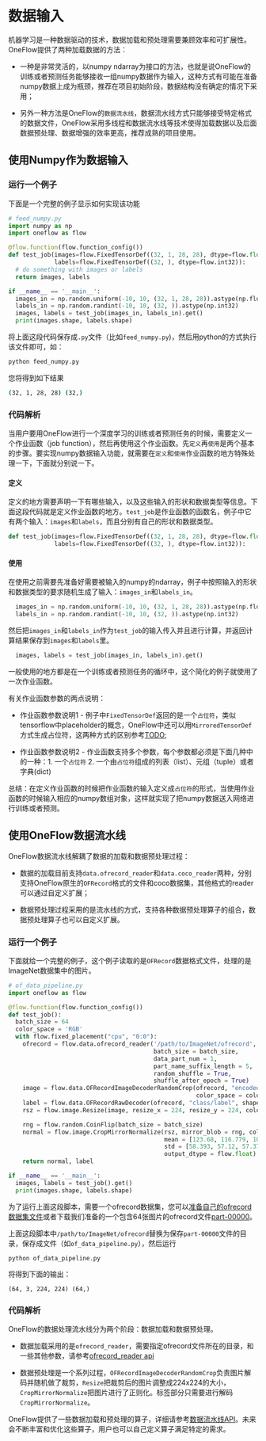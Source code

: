 # 数据输入
机器学习是一种数据驱动的技术，数据加载和预处理需要兼顾效率和可扩展性。OneFlow提供了两种加载数据的方法：

- 一种是非常灵活的，以numpy ndarray为接口的方法，也就是说OneFlow的训练或者预测任务能够接收一组numpy数据作为输入，这种方式有可能在准备numpy数据上成为瓶颈，推荐在项目初始阶段，数据结构没有确定的情况下采用；

- 另外一种方法是OneFlow的`数据流水线`，数据流水线方式只能够接受特定格式的数据文件，OneFlow采用多线程和数据流水线等技术使得加载数据以及后面数据预处理、数据增强的效率更高，推荐成熟的项目使用。

## 使用Numpy作为数据输入
### 运行一个例子
下面是一个完整的例子显示如何实现该功能
```python
# feed_numpy.py
import numpy as np
import oneflow as flow

@flow.function(flow.function_config())
def test_job(images=flow.FixedTensorDef((32, 1, 28, 28), dtype=flow.float),
             labels=flow.FixedTensorDef((32, ), dtype=flow.int32)):
  # do something with images or labels
  return images, labels

if __name__ == '__main__':
  images_in = np.random.uniform(-10, 10, (32, 1, 28, 28)).astype(np.float32)
  labels_in = np.random.randint(-10, 10, (32, )).astype(np.int32)
  images, labels = test_job(images_in, labels_in).get()
  print(images.shape, labels.shape)
```

将上面这段代码保存成`.py`文件（比如`feed_numpy.py`)，然后用python的方式执行该文件即可，如：
```bash
python feed_numpy.py
```
您将得到如下结果
```bash
(32, 1, 28, 28) (32,)
```
### 代码解析
当用户要用OneFlow进行一个深度学习的训练或者预测任务的时候，需要定义一个作业函数（job function），然后再使用这个作业函数。先`定义`再`使用`是两个基本的步骤。要实现numpy数据输入功能，就需要在`定义`和`使用`作业函数的地方特殊处理一下，下面就分别说一下。

#### 定义
定义的地方需要声明一下有哪些输入，以及这些输入的形状和数据类型等信息。下面这段代码就是定义作业函数的地方。`test_job`是作业函数的函数名，例子中它有两个输入：`images`和`labels`，而且分别有自己的形状和数据类型。
```python
def test_job(images=flow.FixedTensorDef((32, 1, 28, 28), dtype=flow.float),
             labels=flow.FixedTensorDef((32, ), dtype=flow.int32)):
```
#### 使用
在使用之前需要先准备好需要被输入的numpy的ndarray，例子中按照输入的形状和数据类型的要求随机生成了输入：`images_in`和`labels_in`。
```python
  images_in = np.random.uniform(-10, 10, (32, 1, 28, 28)).astype(np.float32)
  labels_in = np.random.randint(-10, 10, (32, )).astype(np.int32)
```

然后把`images_in`和`labels_in`作为`test_job`的输入传入并且进行计算，并返回计算结果保存到`images`和`labels`里。
```python
  images, labels = test_job(images_in, labels_in).get()
```

一般使用的地方都是在一个训练或者预测任务的循环中，这个简化的例子就使用了一次作业函数。

有关作业函数参数的两点说明：

* 作业函数参数说明1 - 例子中`FixedTensorDef`返回的是一个`占位符`，类似tensorflow中placeholder的概念，OneFlow中还可以用`MirroredTensorDef`方式生成占位符，这两种方式的区别参考[TODO](fixed_mirrored_strategy.md);

* 作业函数参数说明2 - 作业函数支持多个参数，每个参数都必须是下面几种中的一种：1. 一个`占位符`  2. 一个由`占位符`组成的列表（list）、元组（tuple）或者字典(dict)

总结：在定义作业函数的时候把作业函数的输入定义成`占位符`的形式，当使用作业函数的时候输入相应的numpy数组对象，这样就实现了把numpy数据送入网络进行训练或者预测。

## 使用OneFlow数据流水线
OneFlow数据流水线解耦了数据的加载和数据预处理过程：

- 数据的加载目前支持`data.ofrecord_reader`和`data.coco_reader`两种，分别支持OneFlow原生的`OFRecord`格式的文件和coco数据集，其他格式的reader可以通过自定义扩展；

- 数据预处理过程采用的是流水线的方式，支持各种数据预处理算子的组合，数据预处理算子也可以自定义扩展。

### 运行一个例子
下面就给一个完整的例子，这个例子读取的是`OFRecord`数据格式文件，处理的是ImageNet数据集中的图片。
```python
# of_data_pipeline.py
import oneflow as flow

@flow.function(flow.function_config())
def test_job():
  batch_size = 64
  color_space = 'RGB'
  with flow.fixed_placement("cpu", "0:0"):
    ofrecord = flow.data.ofrecord_reader('/path/to/ImageNet/ofrecord',
                                         batch_size = batch_size,
                                         data_part_num = 1,
                                         part_name_suffix_length = 5,
                                         random_shuffle = True,
                                         shuffle_after_epoch = True)
    image = flow.data.OFRecordImageDecoderRandomCrop(ofrecord, "encoded",
                                                     color_space = color_space)
    label = flow.data.OFRecordRawDecoder(ofrecord, "class/label", shape = (), dtype = flow.int32)
    rsz = flow.image.Resize(image, resize_x = 224, resize_y = 224, color_space = color_space)

    rng = flow.random.CoinFlip(batch_size = batch_size)
    normal = flow.image.CropMirrorNormalize(rsz, mirror_blob = rng, color_space = color_space,
                                            mean = [123.68, 116.779, 103.939],
                                            std = [58.393, 57.12, 57.375],
                                            output_dtype = flow.float)
    return normal, label

if __name__ == '__main__':
  images, labels = test_job().get()
  print(images.shape, labels.shape)
```
为了运行上面这段脚本，需要一个ofrecord数据集，您可以[准备自己的ofrecord数据集文件](how_to_make_ofrecord.md)或者下载我们准备的一个包含64张图片的ofrecord文件[part-00000](/home/xiexuan/imagenet_64pics/part-00000)。

上面这段脚本中`/path/to/ImageNet/ofrecord`替换为保存`part-00000`文件的目录，保存成文件（如`of_data_pipeline.py`），然后运行
```
python of_data_pipeline.py
```
将得到下面的输出：
```
(64, 3, 224, 224) (64,)
```
### 代码解析
OneFlow的数据处理流水线分为两个阶段：数据加载和数据预处理。

- 数据加载采用的是`ofrecord_reader`，需要指定ofrecord文件所在的目录，和一些其他参数，请参考[ofrecord_reader api](ofrecord_reader.api)

- 数据预处理是一个系列过程，`OFRecordImageDecoderRandomCrop`负责图片解码并随机做了裁剪，`Resize`把裁剪后的图片调整成224x224的大小，`CropMirrorNormalize`把图片进行了正则化。标签部分只需要进行解码`CropMirrorNormalize`。

OneFlow提供了一些数据加载和预处理的算子，详细请参考[数据流水线API](api)。未来会不断丰富和优化这些算子，用户也可以自己定义算子满足特定的需求。
